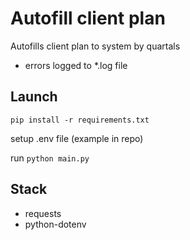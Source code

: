 # Autofill client plan

Autofills client plan to system by quartals

- errors logged to \*.log file


## Launch

`pip install -r requirements.txt`

setup .env file (example in repo)

run `python main.py`

## Stack

- requests
- python-dotenv
